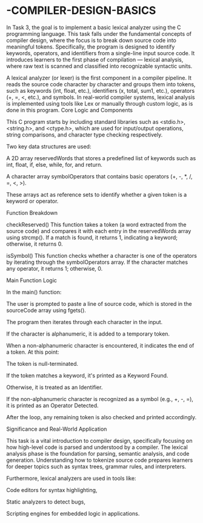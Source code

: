 # -COMPILER-DESIGN-BASICS

In Task 3, the goal is to implement a basic lexical analyzer using the C programming language. This task falls under the fundamental concepts of compiler design, where the focus is to break down source code into meaningful tokens. Specifically, the program is designed to identify keywords, operators, and identifiers from a single-line input source code. It introduces learners to the first phase of compilation — lexical analysis, where raw text is scanned and classified into recognizable syntactic units.

A lexical analyzer (or lexer) is the first component in a compiler pipeline. It reads the source code character by character and groups them into tokens, such as keywords (int, float, etc.), identifiers (x, total, sum1, etc.), operators (+, =, <, etc.), and symbols. In real-world compiler systems, lexical analysis is implemented using tools like Lex or manually through custom logic, as is done in this program. Core Logic and Components

This C program starts by including standard libraries such as <stdio.h>, <string.h>, and <ctype.h>, which are used for input/output operations, string comparisons, and character type checking respectively.

Two key data structures are used:

A 2D array reservedWords that stores a predefined list of keywords such as int, float, if, else, while, for, and return.

A character array symbolOperators that contains basic operators (+, -, *, /, =, <, >).

These arrays act as reference sets to identify whether a given token is a keyword or operator.

Function Breakdown

checkReserved()
This function takes a token (a word extracted from the source code) and compares it with each entry in the reservedWords array using strcmp(). If a match is found, it returns 1, indicating a keyword; otherwise, it returns 0.

isSymbol()
This function checks whether a character is one of the operators by iterating through the symbolOperators array. If the character matches any operator, it returns 1; otherwise, 0.

Main Function Logic

In the main() function:

The user is prompted to paste a line of source code, which is stored in the sourceCode array using fgets().

The program then iterates through each character in the input.

If the character is alphanumeric, it is added to a temporary token.

When a non-alphanumeric character is encountered, it indicates the end of a token. At this point:

The token is null-terminated.

If the token matches a keyword, it's printed as a Keyword Found.

Otherwise, it is treated as an Identifier.

If the non-alphanumeric character is recognized as a symbol (e.g., +, -, =), it is printed as an Operator Detected.

After the loop, any remaining token is also checked and printed accordingly.

Significance and Real-World Application

This task is a vital introduction to compiler design, specifically focusing on how high-level code is parsed and understood by a compiler. The lexical analysis phase is the foundation for parsing, semantic analysis, and code generation. Understanding how to tokenize source code prepares learners for deeper topics such as syntax trees, grammar rules, and interpreters.

Furthermore, lexical analyzers are used in tools like:

Code editors for syntax highlighting,

Static analyzers to detect bugs,

Scripting engines for embedded logic in applications.
